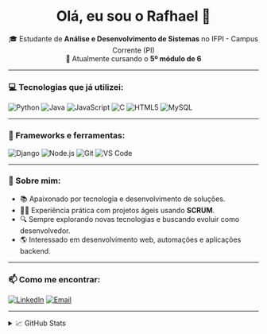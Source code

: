<h1 align="center">Olá, eu sou o Rafhael 👋</h1>

<p align="center">
  🎓 Estudante de <strong>Análise e Desenvolvimento de Sistemas</strong> no IFPI - Campus Corrente (PI)  
  <br>
  🧩 Atualmente cursando o <strong>5º módulo de 6</strong>
</p>

---

### 💻 Tecnologias que já utilizei:

![Python](https://img.shields.io/badge/-Python-3776AB?style=flat&logo=python&logoColor=white)
![Java](https://img.shields.io/badge/-Java-007396?style=flat&logo=java&logoColor=white)
![JavaScript](https://img.shields.io/badge/-JavaScript-F7DF1E?style=flat&logo=javascript&logoColor=black)
![C](https://img.shields.io/badge/-C-00599C?style=flat&logo=c&logoColor=white)
![HTML5](https://img.shields.io/badge/-HTML5-E34F26?style=flat&logo=html5&logoColor=white)
![MySQL](https://img.shields.io/badge/-MySQL-4479A1?style=flat&logo=mysql&logoColor=white)

---

### 🔧 Frameworks e ferramentas:

![Django](https://img.shields.io/badge/-Django-092E20?style=flat&logo=django&logoColor=white)
![Node.js](https://img.shields.io/badge/-Node.js-339933?style=flat&logo=node.js&logoColor=white)
![Git](https://img.shields.io/badge/-Git-F05032?style=flat&logo=git&logoColor=white)
![VS Code](https://img.shields.io/badge/-VS%20Code-007ACC?style=flat&logo=visual-studio-code&logoColor=white)

---

### 🚀 Sobre mim:

- 📚 Apaixonado por tecnologia e desenvolvimento de soluções.
- 👨‍💻 Experiência prática com projetos ágeis usando **SCRUM**.
- 🔍 Sempre explorando novas tecnologias e buscando evoluir como desenvolvedor.
- 🌎 Interessado em desenvolvimento web, automações e aplicações backend.

---

### 📫 Como me encontrar:

[![LinkedIn](https://img.shields.io/badge/-LinkedIn-0077B5?style=flat&logo=linkedin&logoColor=white)](https://www.linkedin.com/in/seu-perfil)
[![Email](https://img.shields.io/badge/-Email-EA4335?style=flat&logo=gmail&logoColor=white)](mailto:hanryrafhael@gmail.com)

---

<details>
  <summary>📈 GitHub Stats</summary>

  <p align="center">
    <img src="https://github-readme-stats.vercel.app/api?username=MrRafha&show_icons=true&theme=tokyonight" alt="GitHub Stats">
    <br>
    <img src="https://github-readme-stats.vercel.app/api/top-langs/?username=MrRafha&layout=compact&theme=tokyonight" alt="Top Langs">
  </p>

</details>
